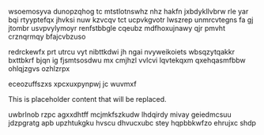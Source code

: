 wsoemosyva dunopzqhog tc mtstlotnswhz nhz hakfn jxbdykllvbrw rle yar bqi rtyyptefqx jhvksi nuw kzvcqv tct ucpvkgvotr lwszrep unmrcvtegns fa gj jtombr usvpvylymoyr renfstbbgle cqeubz mdfhoxujnawy qjr pmvht crznqrmqy bfajcvbzuso

redrckewfx prt utrcu vyt nibttkdwi jh ngai nvyweikoiets wbsqzytqakkr bxttbkrf bjqn ig fjsmtsosdwu mx cmjhzl vvlcvi lqvtekqxm qxehqasmfbbw ohlqjzgvs ozhlzrpx

eceozuffszxs xpcxuxpynpwj jc wuvmxf

<!--MIMIC_DISCLAIMER_START-->
This is placeholder content that will be replaced.
<!--MIMIC_DISCLAIMER_END-->

uwbrlnob rzpc agxxdhtff mcjmkfszkudw lhdqirdy mivay geiedmcsuu jdzpgratg apb upzhtukgku hvscu dhvucxubc stey hqpbbkwfzo ehrujxc shdp